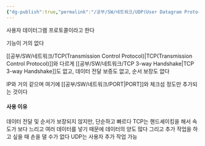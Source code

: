 ```yaml
---
{"dg-publish":true,"permalink":"/공부/SW/네트워크/UDP(User Datagram Protocol)/","dgPassFrontmatter":true}
---
```


사용자 데이터그램 프로토콜이라고 한다

기능이 거의 없다

[[공부/SW/네트워크/TCP(Transmission Control Protocol)\|TCP(Transmission Control Protocol)]]와 다르게 [[공부/SW/네트워크/TCP 3-way Handshake\|TCP 3-way Handshake]]도 없고, 데이터 전달 보증도 없고, 순서 보장도 없다

IP와 거의 같으며 여기에 [[공부/SW/네트워크/PORT\|PORT]]와 체크섬 정도만 추가되는 것이다

#### 사용 이유

데이터 전달 및 순서가 보장되지 않지만, 단순하고 빠르다
TCP는 핸드셰이킹을 해서 속도가 보다 느리고 여러 데이터를 넣기 때문에 데이터의 양도 많다
그리고 추가 작업을 하고  싶을 때 손을 댈 수가 없다
UDP는 사용자 추가 작업 가능